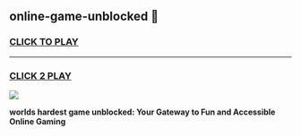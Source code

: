 
## online-game-unblocked 👋
<h3>
<a href="https://premium.freeplayer.one?title=online-game-unblocked&ref=14F">CLICK TO PLAY</a></h3>
<hr>

<h3>
<a href="https://premium.freeplayer.one?title=online-game-unblocked&ref=14F">CLICK 2 PLAY</a>
  
</h3>

<a href="https://premium.freeplayer.one?title=online-game-unblocked&ref=12F/"><img src="https://clearcache.store/games.png"></a>


**worlds hardest game unblocked: Your Gateway to Fun and Accessible Online Gaming**
